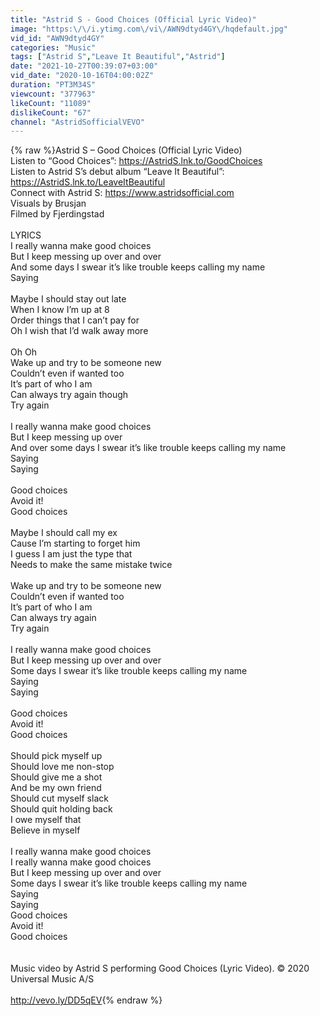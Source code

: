```yaml
---
title: "Astrid S - Good Choices (Official Lyric Video)"
image: "https:\/\/i.ytimg.com\/vi\/AWN9dtyd4GY\/hqdefault.jpg"
vid_id: "AWN9dtyd4GY"
categories: "Music"
tags: ["Astrid S","Leave It Beautiful","Astrid"]
date: "2021-10-27T00:39:07+03:00"
vid_date: "2020-10-16T04:00:02Z"
duration: "PT3M34S"
viewcount: "377963"
likeCount: "11089"
dislikeCount: "67"
channel: "AstridSofficialVEVO"
---
```

{% raw %}Astrid S – Good Choices (Official Lyric Video)<br />Listen to “Good Choices”: <a rel="nofollow" target="blank" href="https://AstridS.lnk.to/GoodChoices">https://AstridS.lnk.to/GoodChoices</a> <br />Listen to Astrid S’s debut album “Leave It Beautiful”: <a rel="nofollow" target="blank" href="https://AstridS.lnk.to/LeaveItBeautiful">https://AstridS.lnk.to/LeaveItBeautiful</a> <br />Connect with Astrid S: <a rel="nofollow" target="blank" href="https://www.astridsofficial.com">https://www.astridsofficial.com</a> <br />Visuals by Brusjan <br />Filmed by Fjerdingstad<br /><br />LYRICS<br />I really wanna make good choices <br />But I keep messing up over and over <br />And some days I swear it’s like trouble keeps calling my name <br />Saying <br /><br />Maybe I should stay out late <br />When I know I’m up at 8 <br />Order things that I can’t pay for <br />Oh I wish that I’d walk away more <br /><br />Oh Oh <br />Wake up and try to be someone new <br />Couldn’t even if wanted too <br />It’s part of who I am <br />Can always try again though <br />Try again <br /><br />I really wanna make good choices <br />But I keep messing up over <br />And over some days I swear it’s like trouble keeps calling my name <br />Saying <br />Saying <br /><br />Good choices <br />Avoid it! <br />Good choices <br /><br />Maybe I should call my ex <br />Cause I’m starting to forget him <br />I guess I am just the type that <br />Needs to make the same mistake twice <br /><br />Wake up and try to be someone new <br />Couldn’t even if wanted too <br />It’s part of who I am <br />Can always try again <br />Try again <br /><br />I really wanna make good choices <br />But I keep messing up over and over <br />Some days I swear it’s like trouble keeps calling my name <br />Saying <br />Saying <br /><br />Good choices <br />Avoid it! <br />Good choices <br /><br />Should pick myself up <br />Should love me non-stop <br />Should give me a shot <br />And be my own friend <br />Should cut myself slack <br />Should quit holding back <br />I owe myself that <br />Believe in myself <br /><br />I really wanna make good choices <br />I really wanna make good choices <br />But I keep messing up over and over <br />Some days I swear it’s like trouble keeps calling my name <br />Saying <br />Saying <br />Good choices <br />Avoid it! <br />Good choices <br /><br /><br />Music video by Astrid S performing Good Choices (Lyric Video). © 2020 Universal Music A/S<br /><br /><a rel="nofollow" target="blank" href="http://vevo.ly/DD5qEV">http://vevo.ly/DD5qEV</a>{% endraw %}
